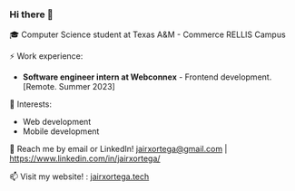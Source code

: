 ### Hi there 👋

🎓 Computer Science student at Texas A&M - Commerce RELLIS Campus 

⚡ Work experience: <br>

- **Software engineer intern at Webconnex** - Frontend development. [Remote. Summer 2023]

🌱 Interests:
- Web development
- Mobile development

💬 Reach me by email or LinkedIn! jairxortega@gmail.com | https://www.linkedin.com/in/jairxortega/

📫 Visit my website! : [jairxortega.tech](https://jairxortega.tech/)

<!--[![Top Langs](https://github-readme-stats.vercel.app/api/top-langs/?jairxortega=&layout=compact&hide=tex)](https://github.com/anuraghazra/github-readme-stats)-->

<!--
**jairxortega/jairxortega** is a ✨ _special_ ✨ repository because its `README.md` (this file) appears on your GitHub profile.

Here are some ideas to get you started:

- 🔭 I’m currently working on ...
- 🌱 I’m currently learning ...
- 👯 I’m looking to collaborate on ...
- 🤔 I’m looking for help with ...
- 💬 Ask me about ...
- 📫 How to reach me: ...
- 😄 Pronouns: ...
- ⚡ Fun fact: ...
-->
